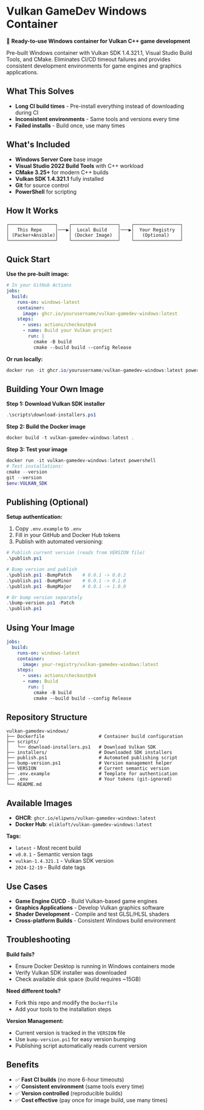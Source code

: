 # Vulkan GameDev Windows Container

🎯 **Ready-to-use Windows container for Vulkan C++ game development**

Pre-built Windows container with Vulkan SDK 1.4.321.1, Visual Studio Build Tools, and CMake. Eliminates CI/CD timeout failures and provides consistent development environments for game engines and graphics applications.

## What This Solves

- **Long CI build times** - Pre-install everything instead of downloading during CI
- **Inconsistent environments** - Same tools and versions every time
- **Failed installs** - Build once, use many times

## What's Included

- **Windows Server Core** base image
- **Visual Studio 2022 Build Tools** with C++ workload
- **CMake 3.25+** for modern C++ builds
- **Vulkan SDK 1.4.321.1** fully installed
- **Git** for source control
- **PowerShell** for scripting

## How It Works

```
┌─────────────────┐    ┌─────────────────┐    ┌─────────────────┐
│   This Repo     │───▶│  Local Build    │───▶│  Your Registry  │
│ (Packer+Ansible)│    │ (Docker Image)  │    │   (Optional)    │
└─────────────────┘    └─────────────────┘    └─────────────────┘
```

## Quick Start

**Use the pre-built image:**
```yaml
# In your GitHub Actions
jobs:
  build:
    runs-on: windows-latest
    container:
      image: ghcr.io/yourusername/vulkan-gamedev-windows:latest
    steps:
      - uses: actions/checkout@v4
      - name: Build your Vulkan project
        run: |
          cmake -B build
          cmake --build build --config Release
```

**Or run locally:**
```powershell
docker run -it ghcr.io/yourusername/vulkan-gamedev-windows:latest powershell
```

## Building Your Own Image

**Step 1: Download Vulkan SDK installer**
```powershell
.\scripts\download-installers.ps1
```

**Step 2: Build the Docker image**
```powershell
docker build -t vulkan-gamedev-windows:latest .
```

**Step 3: Test your image**
```powershell
docker run -it vulkan-gamedev-windows:latest powershell
# Test installations:
cmake --version
git --version
$env:VULKAN_SDK
```

## Publishing (Optional)

**Setup authentication:**
1. Copy `.env.example` to `.env`
2. Fill in your GitHub and Docker Hub tokens
3. Publish with automated versioning:

```powershell
# Publish current version (reads from VERSION file)
.\publish.ps1

# Bump version and publish
.\publish.ps1 -BumpPatch    # 0.0.1 -> 0.0.2
.\publish.ps1 -BumpMinor    # 0.0.1 -> 0.1.0
.\publish.ps1 -BumpMajor    # 0.0.1 -> 1.0.0

# Or bump version separately
.\bump-version.ps1 -Patch
.\publish.ps1
```

## Using Your Image

```yaml
jobs:
  build:
    runs-on: windows-latest
    container:
      image: your-registry/vulkan-gamedev-windows:latest
    steps:
      - uses: actions/checkout@v4
      - name: Build
        run: |
          cmake -B build
          cmake --build build --config Release
```

## Repository Structure

```
vulkan-gamedev-windows/
├── Dockerfile                    # Container build configuration
├── scripts/
│   └── download-installers.ps1   # Download Vulkan SDK
├── installers/                   # Downloaded SDK installers
├── publish.ps1                   # Automated publishing script
├── bump-version.ps1              # Version management helper
├── VERSION                       # Current semantic version
├── .env.example                  # Template for authentication
├── .env                          # Your tokens (git-ignored)
└── README.md
```

## Available Images

- **GHCR**: `ghcr.io/elipwns/vulkan-gamedev-windows:latest`
- **Docker Hub**: `elikloft/vulkan-gamedev-windows:latest`

**Tags:**
- `latest` - Most recent build
- `v0.0.1` - Semantic version tags
- `vulkan-1.4.321.1` - Vulkan SDK version
- `2024-12-19` - Build date tags

## Use Cases

- **Game Engine CI/CD** - Build Vulkan-based game engines
- **Graphics Applications** - Develop Vulkan graphics software
- **Shader Development** - Compile and test GLSL/HLSL shaders
- **Cross-platform Builds** - Consistent Windows build environment

## Troubleshooting

**Build fails?**
- Ensure Docker Desktop is running in Windows containers mode
- Verify Vulkan SDK installer was downloaded
- Check available disk space (build requires ~15GB)

**Need different tools?**
- Fork this repo and modify the `Dockerfile`
- Add your tools to the installation steps

**Version Management:**
- Current version is tracked in the `VERSION` file
- Use `bump-version.ps1` for easy version bumping
- Publishing script automatically reads current version

## Benefits

- ✅ **Fast CI builds** (no more 6-hour timeouts)
- ✅ **Consistent environment** (same tools every time)
- ✅ **Version controlled** (reproducible builds)
- ✅ **Cost effective** (pay once for image build, use many times)